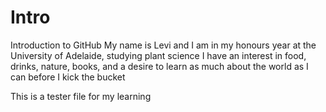 # Intro
Introduction to GitHub
My name is Levi and I am in my honours year at the University of Adelaide, studying plant science
I have an interest in food, drinks, nature, books, and a desire to learn as much about the world as I can before I kick the bucket

This is a tester file for my learning
